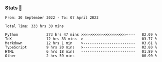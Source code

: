### Stats 👋
<!--START_SECTION:waka-->

```text
From: 30 September 2022 - To: 07 April 2023

Total Time: 333 hrs 30 mins

Python             273 hrs 47 mins >>>>>>>>>>>>>>>>>>>>>----   82.09 %
TeX                12 hrs 33 mins  >------------------------   03.77 %
Markdown           12 hrs 1 min    >------------------------   03.61 %
TypeScript         9 hrs 20 mins   >------------------------   02.80 %
HTML               6 hrs 18 mins   -------------------------   01.89 %
Other              2 hrs 59 mins   -------------------------   00.90 %
```

<!--END_SECTION:waka-->

<!--
**buhaytza2005/buhaytza2005** is a ✨ _special_ ✨ repository because its `README.md` (this file) appears on your GitHub profile.

Here are some ideas to get you started:

- 🔭 I’m currently working on ...
- 🌱 I’m currently learning ...
- 👯 I’m looking to collaborate on ...
- 🤔 I’m looking for help with ...
- 💬 Ask me about ...
- 📫 How to reach me: ...
- 😄 Pronouns: ...
- ⚡ Fun fact: ...
-->



